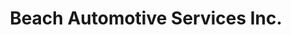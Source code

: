 ---
title: "Beach Automotive Services Inc."
url: /richmond/beach-automotive-services-inc/
shop: Autowerkstatt
---
